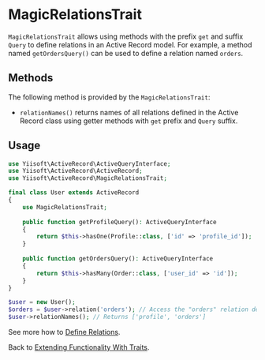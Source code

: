 # MagicRelationsTrait

`MagicRelationsTrait` allows using methods with the prefix `get` and suffix `Query` to define relations 
in an Active Record model. For example, a method named `getOrdersQuery()` can be used to define a relation named `orders`.

## Methods

The following method is provided by the `MagicRelationsTrait`:

- `relationNames()` returns names of all relations defined in the Active Record class using getter methods with
  `get` prefix and `Query` suffix.

## Usage

```php
use Yiisoft\ActiveRecord\ActiveQueryInterface;
use Yiisoft\ActiveRecord\ActiveRecord;
use Yiisoft\ActiveRecord\MagicRelationsTrait;

final class User extends ActiveRecord
{
    use MagicRelationsTrait;
    
    public function getProfileQuery(): ActiveQueryInterface
    {
        return $this->hasOne(Profile::class, ['id' => 'profile_id']);
    }
    
    public function getOrdersQuery(): ActiveQueryInterface
    {
        return $this->hasMany(Order::class, ['user_id' => 'id']);
    }
}

$user = new User();
$orders = $user->relation('orders'); // Access the "orders" relation defined by the getOrdersQuery() method
$user->relationNames(); // Returns ['profile', 'orders']
```

See more how to [Define Relations](../define-relations.md).

Back to [Extending Functionality With Traits](traits.md).
